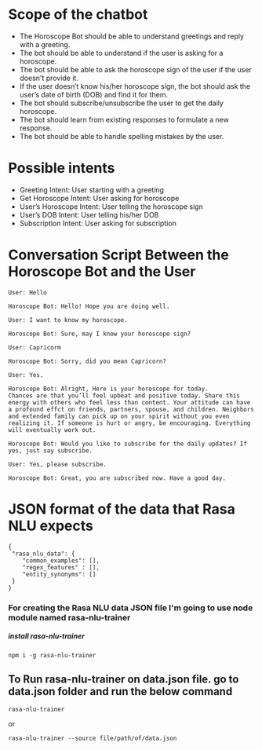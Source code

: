 # Scope of the chatbot
* The Horoscope Bot should be able to understand greetings and reply with a greeting.
* The bot should be able to understand if the user is asking for a horoscope.
* The bot should be able to ask the horoscope sign of the user if the user doesn't provide it.
* If the user doesn’t know his/her horoscope sign, the bot should ask the user’s date of birth (DOB) and find it for them.
* The bot should subscribe/unsubscribe the user to get the daily horoscope.
* The bot should learn from existing responses to formulate a new response.
* The bot should be able to handle spelling mistakes by the user.

# Possible intents
* Greeting Intent: User starting with a greeting
* Get Horoscope Intent: User asking for horoscope
* User’s Horoscope Intent: User telling the horoscope sign
* User’s DOB Intent: User telling his/her DOB
* Subscription Intent: User asking for subscription

# Conversation Script Between the Horoscope Bot and the User
```
User: Hello
```
```
Horoscope Bot: Hello! Hope you are doing well.
```
```
User: I want to know my horoscope.
```
```
Horoscope Bot: Sure, may I know your horoscope sign?
```
```
User: Capricorm
```
```
Horoscope Bot: Sorry, did you mean Capricorn?
```
```
User: Yes.
```
```
Horoscope Bot: Alright, Here is your horoscope for today.
Chances are that you’ll feel upbeat and positive today. Share this energy with others who feel less than content. Your attitude can have a profound effct on friends, partners, spouse, and children. Neighbors and extended family can pick up on your spirit without you even realizing it. If someone is hurt or angry, be encouraging. Everything will eventually work out.

Horoscope Bot: Would you like to subscribe for the daily updates? If yes, just say subscribe.
```
```
User: Yes, please subscribe.
```
```
Horoscope Bot: Great, you are subscribed now. Have a good day.
```

# JSON format of the data that Rasa NLU expects 
```
{
 "rasa_nlu_data": {
    "common_examples": [],
    "regex_features" : [],
    "entity_synonyms": []
 }
}
```
### For creating the Rasa NLU data JSON file I'm going to use node module named rasa-nlu-trainer
##### install rasa-nlu-trainer
```
npm i -g rasa-nlu-trainer
```
## To Run rasa-nlu-trainer on data.json file. go to data.json folder and run the below command
```
rasa-nlu-trainer 
```
or
```
rasa-nlu-trainer --source file/path/of/data.json
```
